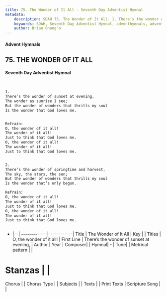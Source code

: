 ```yaml
---
title: 75. The Wonder of It All - Seventh Day Adventist Hymnal
metadata:
    description: SDAH 75. The Wonder of It All. 1. There’s the wonder of sunset at evening, The wonder as sunrise I see; But the wonder of wonders that thrills my soul Is the wonder that God loves me. 
    keywords: SDAH, Seventh Day Adventist Hymnal, adventhymnals, advent hymnals, The Wonder of It All, There’s the wonder of sunset at evening, ,O, the wonder of it all!
    author: Brian Onang'o
---
```


#### Advent Hymnals
## 75. THE WONDER OF IT ALL
#### Seventh Day Adventist Hymnal

```txt


1.
There’s the wonder of sunset at evening,
The wonder as sunrise I see;
But the wonder of wonders that thrills my soul
Is the wonder that God loves me.


Refrain:
O, the wonder of it all!
The wonder of it all!
Just to think that God loves me.
O, the wonder of it all!
The wonder of it all!
Just to think that God loves me.


2.
There’s the wonder of springtime and harvest,
The sky, the stars, the sun;
But the wonder of wonders that thrills my soul
Is the wonder that’s only begun.

Refrain:
O, the wonder of it all!
The wonder of it all!
Just to think that God loves me.
O, the wonder of it all!
The wonder of it all!
Just to think that God loves me.



```

- |   -  |
-------------|------------|
Title | The Wonder of It All |
Key |  |
Titles | O, the wonder of it all! |
First Line | There’s the wonder of sunset at evening, |
Author | 
Year | 
Composer|  |
Hymnal|  - |
Tune|  |
Metrical pattern | |
# Stanzas |  |
Chorus |  |
Chorus Type |  |
Subjects |  |
Texts |  |
Print Texts | 
Scripture Song |  |
  
